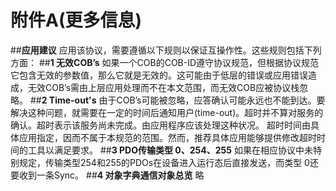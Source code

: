 # **附件A(更多信息)**
##**应用建议**
应用该协议，需要遵循以下规则以保证互操作性。这些规则包括下列方面：
##**1 无效COB’s**
如果一个COB的COB-ID遵守协议规范，但根据协议规范它包含无效的参数值，那么它就是无效的。这可能由于低层的错误或应用错误造成，无效COB’s需由上层应用处理而不在本文范围，而无效COB应被协议栈忽略。
##**2 Time-out's**
由于COB’s可能被忽略，应答确认可能永远也不能到达。要解决这种问题，就需要在一定的时间后通知用户(time-out)。超时并不算对服务的确认。超时表示该服务尚未完成。由应用程序应该处理这种状况。 超时时间由具体应用指定，因而不属于本规范的范围。然而，推荐具体应用能够提供修改超时时间的工具以满足要求。
##**3 PDO传输类型 0、254、255**
如果在相应协议中未特别规定，传输类型254和255的PDOs在设备进入运行态后直接发送，而类型 0还要收到一条Sync。
##**4 对象字典通信对象总览**
略

